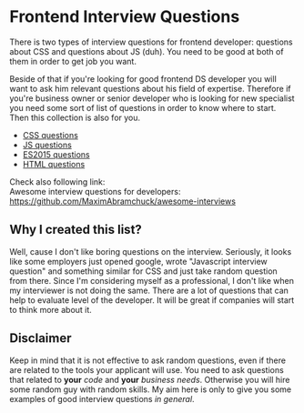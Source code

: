 # Frontend Interview Questions

There is two types of interview questions for frontend  developer:
questions about CSS and questions about JS (duh).
You need to be good at both of them in order to get job you want.

Beside of that if you're looking for good frontend DS developer you will
want to ask him relevant questions about his field of expertise.
Therefore if you're business owner or senior developer who is looking
for new specialist you need some sort of list of questions in order
to know where to start. Then this collection is also for you.

* [CSS questions](https://github.com/artemdemo/frontend-interview-questions/blob/master/css-questions.md)
* [JS questions](https://github.com/artemdemo/frontend-interview-questions/blob/master/js-questions.md)
* [ES2015 questions](https://github.com/artemdemo/frontend-interview-questions/blob/master/es2015-questions.md)
* [HTML questions](https://github.com/artemdemo/frontend-interview-questions/blob/master/html-questions.md)

Check also following link:<br>
Awesome interview questions for developers: https://github.com/MaximAbramchuck/awesome-interviews

## Why I created this list?

Well, cause I don't like boring questions on the interview.
Seriously, it looks like some employers just opened google, wrote "Javascript interview question"
and something similar for CSS and just take random question from there.
Since I'm considering myself as a professional, I don't like when my interviewer is not doing the same.
There are a lot of questions that can help to evaluate level of the developer.
It will be great if companies will start to think more about it.


## Disclaimer

Keep in mind that it is not effective to ask random questions,
even if there are related to the tools your applicant will use.
You need to ask questions that related to **your** *code* and **your** *business needs*.
Otherwise you will hire some random guy with random skills. 
My aim here is only to give you some examples of good interview questions *in general*.
